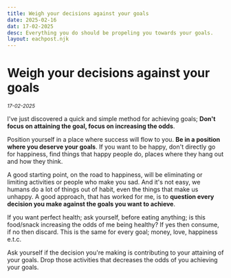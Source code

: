 ```yaml
---
title: Weigh your decisions against your goals
date: 2025-02-16
dat: 17-02-2025
desc: Everything you do should be propeling you towards your goals. 
layout: eachpost.njk
---
```


# Weigh your decisions against your goals

<sup>_17-02-2025_<sup>

I've just discovered a quick and simple method for achieving goals; **Don't focus on attaining the goal, focus on increasing the odds**. 

Position yourself in a place where success will flow to you. **Be in a position where you deserve your goals**. If you want to be happy, don't directly go for happiness, find things that happy people do, places where they hang out and how they think. 

A good starting point, on the road to happiness, will be eliminating or limiting activities or people who make you sad. And it's not easy, we humans do a lot of things out of habit, even the things that make us unhappy. A good approach, that has worked for me, is to **question every decision you make against the goals you want to achieve**.

If you want perfect health; ask yourself, before eating anything; is this food/snack increasing the odds of me being healthy? If yes then consume, if no then discard. This is the same for every goal; money, love, happiness e.t.c.

Ask yourself if the decision you're making is contributing to your attaining of your goals. Drop those activities that decreases the odds of you achieving your goals.



